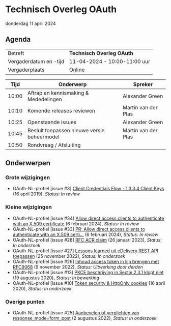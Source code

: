 <!-----------------------------







   :warning: Dit bestand wordt automatisch gegenereerd.
   :warning: Handmatige toevoegingen worden overschreven.







----------------------------->
# Technisch Overleg OAuth

donderdag 11 april 2024

## Agenda

|  |   |
|------------------------|-------------------------------------| 
| Betreft  | **Technisch Overleg OAuth** |
| Vergaderdatum en -tijd | 11-04-2024 - 10:00-11:00 uur  |
| Vergaderplaats  | Online |


| Tijd | Onderwerp |Spreker|
| --- | --- | --- |
| 10:00 | Aftrap en kennismaking & Mededelingen  |  Alexander Green |
| 10:10 | Komende releases reviewen | Martin van der Plas |
| 10:25 | Openstaande issues| Alexander Green |
| 10:45 | Besluit toepassen nieuwe versie beheermodel | Martin van der Plas |
| 10:50 | Rondvraag / Afsluiting |

## Onderwerpen

### Grote wijzigingen
* OAuth-NL-profiel [issue #3] [Client Credentials Flow - 1.3.3.4 Client Keys](https://github.com/Logius-standaarden/OAuth-NL-profiel/issues/3) (16 april 2019), _Status: In review_

### Kleine wijzigingen
* OAuth-NL-profiel [issue #34] [Allow direct access clients to authenticate with an X.509 certificate](https://github.com/Logius-standaarden/OAuth-NL-profiel/issues/34) (6 februari 2024), _Status: In review_
* OAuth-NL-profiel [issue #33] [PR: Allow direct access clients to authenticate with an X.509 certi…](https://github.com/Logius-standaarden/OAuth-NL-profiel/pull/33) (6 februari 2024), _Status: In review_
* OAuth-NL-profiel [issue #28] [RFC ACR claim](https://github.com/Logius-standaarden/OAuth-NL-profiel/issues/28) (26 januari 2023), _Status: In onderzoek_
* OAuth-NL-profiel [issue #27] [Lessons learned uit eDelivery REST API toepassen](https://github.com/Logius-standaarden/OAuth-NL-profiel/issues/27) (25 november 2022), _Status: In onderzoek_
* OAuth-NL-profiel [issue #26] [Inhoud access token in lijn brengen met RFC9068](https://github.com/Logius-standaarden/OAuth-NL-profiel/issues/26) (9 november 2022), _Status: Uitwerking door derden_
* OAuth-NL-profiel [issue #13] [PKCE beschrijving in Sectie 2.3.1 klopt niet](https://github.com/Logius-standaarden/OAuth-NL-profiel/issues/13) (19 augustus 2020), _Status: In bewerking_
* OAuth-NL-profiel [issue #10] [Token security & HttpOnly cookies](https://github.com/Logius-standaarden/OAuth-NL-profiel/issues/10) (16 april 2020), _Status: In onderzoek_

### Overige punten
* OAuth-NL-profiel [issue #25] [Aanbevelen of verplichten van response_mode=form_post](https://github.com/Logius-standaarden/OAuth-NL-profiel/issues/25) (2 augustus 2022), _Status: In onderzoek_
